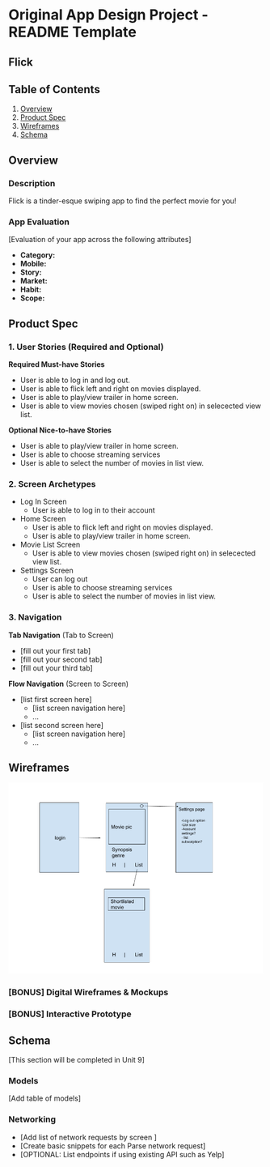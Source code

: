 Original App Design Project - README Template
===

## Flick

## Table of Contents
1. [Overview](#Overview)
1. [Product Spec](#Product-Spec)
1. [Wireframes](#Wireframes)
2. [Schema](#Schema)

## Overview
### Description
Flick is a tinder-esque swiping app to find the perfect movie for you!

### App Evaluation
[Evaluation of your app across the following attributes]
- **Category:**
- **Mobile:**
- **Story:**
- **Market:**
- **Habit:**
- **Scope:**

## Product Spec

### 1. User Stories (Required and Optional)

**Required Must-have Stories**

* User is able to log in and log out. 
* User is able to flick left and right on movies displayed. 
* User is able to play/view trailer in home screen.
* User is able to view movies chosen (swiped right on) in selecected view list.  

**Optional Nice-to-have Stories**

* User is able to play/view trailer in home screen.
* User is able to choose streaming services
* User is able to select the number of movies in list view. 


### 2. Screen Archetypes

* Log In Screen
   * User is able to log in to their account
* Home Screen
  * User is able to flick left and right on movies displayed.
  * User is able to play/view trailer in home screen.
* Movie List Screen
  * User is able to view movies chosen (swiped right on) in selecected view list.
* Settings Screen
  * User can log out
  * User is able to choose streaming services
  * User is able to select the number of movies in list view.

### 3. Navigation

**Tab Navigation** (Tab to Screen)

* [fill out your first tab]
* [fill out your second tab]
* [fill out your third tab]

**Flow Navigation** (Screen to Screen)

* [list first screen here]
   * [list screen navigation here]
   * ...
* [list second screen here]
   * [list screen navigation here]
   * ...

## Wireframes
<img src="https://github.com/CodePath-Group8-Flick/Flick/blob/main/Flick%20wireframe.png" width=600>

### [BONUS] Digital Wireframes & Mockups

### [BONUS] Interactive Prototype

## Schema 
[This section will be completed in Unit 9]
### Models
[Add table of models]
### Networking
- [Add list of network requests by screen ]
- [Create basic snippets for each Parse network request]
- [OPTIONAL: List endpoints if using existing API such as Yelp]
